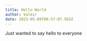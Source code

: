 ```yaml
---
title: Hello World
author: Valmir
date: 2023-05-09T00:57:07.563Z
---
```

J﻿ust wanted to say hello to everyone